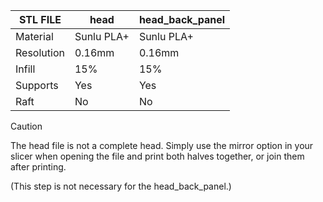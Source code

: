 | STL FILE       | head        |head_back_panel|
|----------------|-------------|---------------|
| Material       | Sunlu PLA+  | Sunlu PLA+    |
| Resolution     | 0.16mm      | 0.16mm        |
| Infill         | 15%         | 15%           |
| Supports       | Yes         | Yes           |
| Raft           | No          | No            |

> [!CAUTION]
> The head file is not a complete head. Simply use the mirror option in your slicer when opening the file and print both halves together, or join them after printing.
>
> (This step is not necessary for the head_back_panel.)
